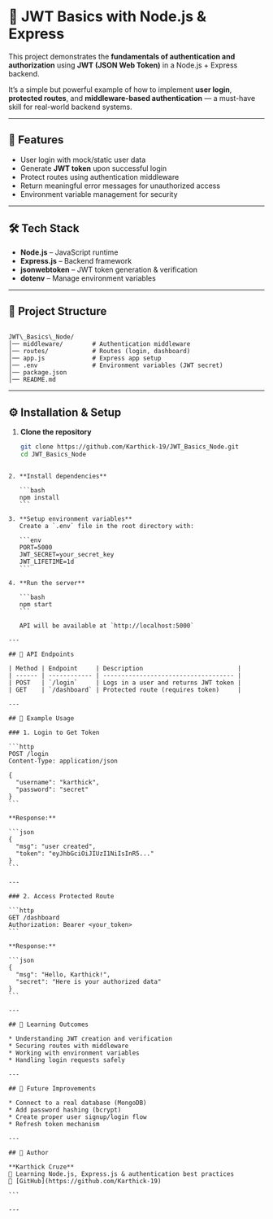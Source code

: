 # 🔐 JWT Basics with Node.js & Express

This project demonstrates the **fundamentals of authentication and authorization** using **JWT (JSON Web Token)** in a Node.js + Express backend.  

It’s a simple but powerful example of how to implement **user login**, **protected routes**, and **middleware-based authentication** — a must-have skill for real-world backend systems.

---

## 🚀 Features
- User login with mock/static user data
- Generate **JWT token** upon successful login
- Protect routes using authentication middleware
- Return meaningful error messages for unauthorized access
- Environment variable management for security

---

## 🛠 Tech Stack
- **Node.js** – JavaScript runtime
- **Express.js** – Backend framework
- **jsonwebtoken** – JWT token generation & verification
- **dotenv** – Manage environment variables

---

## 📂 Project Structure
```

JWT\_Basics\_Node/
│── middleware/        # Authentication middleware
│── routes/            # Routes (login, dashboard)
│── app.js             # Express app setup
│── .env               # Environment variables (JWT secret)
│── package.json
│── README.md

````

---

## ⚙️ Installation & Setup

1. **Clone the repository**
   ```bash
   git clone https://github.com/Karthick-19/JWT_Basics_Node.git
   cd JWT_Basics_Node
````

2. **Install dependencies**

   ```bash
   npm install
   ```

3. **Setup environment variables**
   Create a `.env` file in the root directory with:

   ```env
   PORT=5000
   JWT_SECRET=your_secret_key
   JWT_LIFETIME=1d
   ```

4. **Run the server**

   ```bash
   npm start
   ```

   API will be available at `http://localhost:5000`

---

## 📌 API Endpoints

| Method | Endpoint     | Description                          |
| ------ | ------------ | ------------------------------------ |
| POST   | `/login`     | Logs in a user and returns JWT token |
| GET    | `/dashboard` | Protected route (requires token)     |

---

## 🧪 Example Usage

### 1. Login to Get Token

```http
POST /login
Content-Type: application/json

{
  "username": "karthick",
  "password": "secret"
}
```

**Response:**

```json
{
  "msg": "user created",
  "token": "eyJhbGciOiJIUzI1NiIsInR5..."
}
```

---

### 2. Access Protected Route

```http
GET /dashboard
Authorization: Bearer <your_token>
```

**Response:**

```json
{
  "msg": "Hello, Karthick!",
  "secret": "Here is your authorized data"
}
```

---

## 🎯 Learning Outcomes

* Understanding JWT creation and verification
* Securing routes with middleware
* Working with environment variables
* Handling login requests safely

---

## 📖 Future Improvements

* Connect to a real database (MongoDB)
* Add password hashing (bcrypt)
* Create proper user signup/login flow
* Refresh token mechanism

---

## 👤 Author

**Karthick Cruze**
📌 Learning Node.js, Express.js & authentication best practices
🔗 [GitHub](https://github.com/Karthick-19)

```

---
